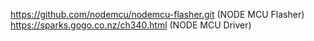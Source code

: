 https://github.com/nodemcu/nodemcu-flasher.git  (NODE MCU Flasher)
https://sparks.gogo.co.nz/ch340.html  (NODE MCU Driver)


